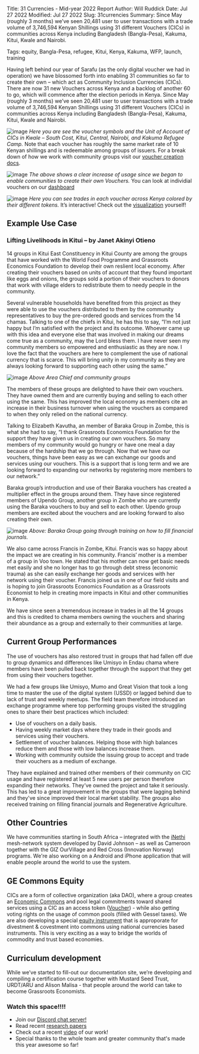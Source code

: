 Title: 31 Currencies - Mid-year 2022 Report
Author: Will Ruddick
Date: Jul 27 2022
Modified: Jul 27 2022
Slug: 31currencies
Summary: Since May (roughly 3 months) we’ve seen 20,481 user to user transactions with a trade volume of 3,746,594 Kenyan Shillings using 31 different Vouchers (CICs) in communities across Kenya including Bangladesh (Bangla-Pesa), Kakuma, Kitui, Kwale and Nairobi.

Tags: equity, Bangla-Pesa, refugee, Kitui, Kenya, Kakuma, WFP, launch, training

Having left behind our year of Sarafu (as the only digital voucher we had in operation) we have  blossomed forth into enabling 31 communities so far to create their own – which act as Community Inclusion Currencies (CICs). There are now 31 new Vouchers across Kenya and a backlog of another 60 to go, which will commence after the election periods in Kenya. Since May (roughly 3 months) we’ve seen 20,481 user to user transactions with a trade volume of 3,746,594 Kenyan Shillings using 31 different Vouchers (CICs) in communities across Kenya including Bangladesh (Bangla-Pesa), Kakuma, Kitui, Kwale and Nairobi.

![image](images/blog/31currencies1.webp)
*Here you are see the voucher symbols and the Unit of Account of CICs in Kwale – South Cost, Kitui, Central, Nairobi, and Kakuma Refugee Camp.* Note that each voucher has roughly the same market rate of 10 Kenyan shillings and is redeemable among groups of issuers. For a break down of how we work with community groups visit our [voucher creation docs](https://docs.grassecon.org/ops/voucher).

![image](images/blog/31currencies2.webp)
*The above shows a clear increase of usage since we began to enable communities to create their own Vouchers.* You can look at individial vouchers on our [dashboard](https://dashboard.sarafu.network)

![image](images/blog/31currencies3.webp)
*Here you can see trades in each voucher across Kenya colored by their different tokens.*
It’s interactive! Check out the [visualization](https://viz.sarafu.network/) yourself!


## Example Use Case

### Lifting Livelihoods in Kitui – by Janet Akinyi Otieno

14 groups in Kitui East Constituency in Kitui County are among the groups that have worked with the World Food Programme and Grassroots Economics Foundation to develop their own reslient local economy. After creating their vouchers based on units of account that they found important like eggs and onions, the groups sold a portion of their vouchers to donors that work with village elders to redistribute them to needy people in the community.

Several vulnerable households have benefited from this project as they were able to use the vouchers distributed to them by the community representatives to buy the pre-ordered goods and services from the 14 chamas. Talking to one of the chiefs in Kitui, he has this to say, “I’m not just happy but I’m satisfied with the project and its outcome. Whoever came up with this idea and everyone else that was involved in making our dreams come true as a community, may the Lord bless them. I have never seen my community members so empowered and enthusiastic as they are now. I love the fact that the vouchers are here to complement the use of national currency that is scarce. This will bring unity in my community as they are always looking forward to supporting each other using the same.”

![image](images/blog/31currencies4.webp)
*Above Area Chief and community groups*

The members of these groups are delighted to have their own vouchers. They have owned them and are currently buying and selling to each other using the same. This has improved the local economy as members cite an increase in their business turnover when using the vouchers as compared to when they only relied on the national currency.

Talking to Elizabeth Kavutha, an member of Baraka Group in Zombe, this is what she had to say, “I thank Grassroots Economics Foundation for the support they have given us in creating our own vouchers. So many members of my community would go hungry or have one meal a day because of the hardship that we go through. Now that we have our vouchers, things have been easy as we can exchange our goods and services using our vouchers. This is a support that is long term and we are looking forward to expanding our networks by registering more members to our network.”

Baraka group’s introduction and use of their Baraka vouchers has created a multiplier effect in the groups around them. They have since registered members of Upendo Group, another group in Zombe who are currently using the Baraka vouchers to buy and sell to each other. Upendo group members are excited about the vouchers and are looking forward to also creating their own.

![image](images/blog/31currencies5.webp)
*Above: Baraka Group going through training on how to fill financial journals.*

We also came across Francis in Zombe, Kitui. Francis was so happy about the impact we are creating in his community. Francis’ mother is a member of a group in Voo town. He stated that his mother can now get basic needs met easily and she no longer has to go through debt stress (economic trauma) as she can easily exchange her goods and services with her network using their voucher. Francis joined us in one of our field visits and is hoping to join Grassroots Economics Foundation as a Grassroots Economist to help in creating more impacts in Kitui and other communities in Kenya.

We have since seen a tremendous increase in trades in all the 14 groups and this is credited to chama members owning the vouchers and sharing their abundance as a group and externally to their communities at large.


## Current Group Performances

The use of vouchers has also restored trust in groups that had fallen off due to group dynamics and differences like Umisyo in Endau chama where members have been pulled back together through the support that they get from using their vouchers together. 

We had a few groups like Umisyo, Mumo and Great Vision that took a long time to master the use of the digital system (USSD) or lagged behind due to lack of trust and weekly meetups. The field team therefore introduced an exchange programme where top performing groups visited the struggling ones to share their best practices which included:

* Use of vouchers on a daily basis.
* Having weekly market days where they trade in their goods and services using their vouchers.
* Settlement of voucher balances. Helping those with high balances reduce them and those with low balances increase them.
* Working with community outside the issuing group to accept and trade their vouchers as a medium of exchange.
 
They have explained and trained other members of their community on CIC usage and have registered at least 5 new users per person therefore expanding their networks.
They’ve owned the project and take it seriously.
This has led to a great improvement in the groups that were lagging behind and they've since improved their local market stability. The groups also received training on filling financial journals and Regenerative Agriculture.

## Other Countries

We have communities starting in South Africa – integrated with the [iNethi](https://www.inethi.org.za/) mesh-network system developed by David Johnson – as well as Cameroon together with the GIZ OurVillage and Red Cross (Innovation Norway) programs. We're also working on a Android and iPhone application that will enable people around the world to use the system.

## GE Commons Equity 

CICs are a form of collective organization (aka DAO), where a group creates an [Economic Commons](https://docs.grassecon.org/commons/) and pool legal commitments toward shared services using a CIC as an access token ([Voucher](https://docs.grassecon.org/commons/voucher/)) - while also getting voting rights on the usage of common pools (filled with Gessel taxes). We are also developing a special [equity instrument](https://docs.grassecon.org/commons/equity/) that is approporate for divestment & covestment into commons using national currencies based instruments. This is very exciting as a way to bridge the worlds of commodity and trust based economies.

## Curriculum development

While we’ve started to fill-out our documentation site, we’re developing and compiling a certification course together with Mustard Seed Trust, URDT/ARU and Alison Malisa - that people around the world can take to become Grassroots Economists.

### Watch this space!!!!

* Join our [Discord chat server!](https://discord.gg/s27jcbP3)
* Read recent [research papers](https://grassecon.org/pages/research.html) 
* Check out a recent [video](https://www.youtube.com/watch?v=zNfJWXvezIk) of our work!
* Special thanks to the whole team and greater community that's made this year awesome so far!
